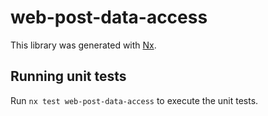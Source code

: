 # web-post-data-access

This library was generated with [Nx](https://nx.dev).

## Running unit tests

Run `nx test web-post-data-access` to execute the unit tests.
